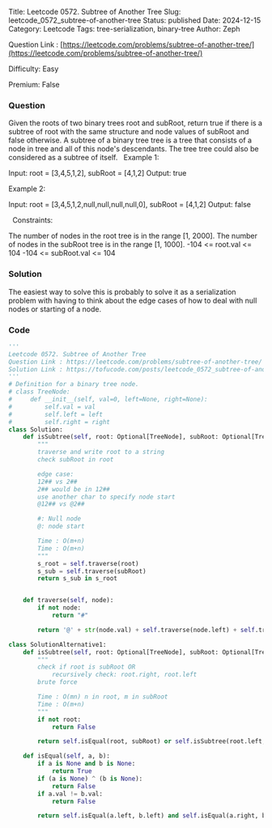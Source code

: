 Title: Leetcode 0572. Subtree of Another Tree
Slug: leetcode_0572_subtree-of-another-tree
Status: published
Date: 2024-12-15
Category: Leetcode
Tags: tree-serialization, binary-tree
Author: Zeph

Question Link : [https://leetcode.com/problems/subtree-of-another-tree/](https://leetcode.com/problems/subtree-of-another-tree/)

Difficulty: Easy

Premium: False

### Question
Given the roots of two binary trees root and subRoot, return true if there is a subtree of root with the same structure and node values of subRoot and false otherwise.
A subtree of a binary tree tree is a tree that consists of a node in tree and all of this node's descendants. The tree tree could also be considered as a subtree of itself.
 
Example 1:


Input: root = [3,4,5,1,2], subRoot = [4,1,2]
Output: true

Example 2:


Input: root = [3,4,5,1,2,null,null,null,null,0], subRoot = [4,1,2]
Output: false

 
Constraints:

The number of nodes in the root tree is in the range [1, 2000].
The number of nodes in the subRoot tree is in the range [1, 1000].
-104 <= root.val <= 104
-104 <= subRoot.val <= 104

### Solution

The easiest way to solve this is probably to solve it as a serialization problem with having to think about the edge cases of how to deal with null nodes or starting of a node.

### Code
```python
'''
Leetcode 0572. Subtree of Another Tree
Question Link : https://leetcode.com/problems/subtree-of-another-tree/
Solution Link : https://tofucode.com/posts/leetcode_0572_subtree-of-another-tree.html
'''
# Definition for a binary tree node.
# class TreeNode:
#     def __init__(self, val=0, left=None, right=None):
#         self.val = val
#         self.left = left
#         self.right = right
class Solution:
    def isSubtree(self, root: Optional[TreeNode], subRoot: Optional[TreeNode]) -> bool:
        """
        traverse and write root to a string
        check subRoot in root

        edge case:
        12## vs 2##
        2## would be in 12##
        use another char to specify node start
        @12## vs @2##

        #: Null node
        @: node start

        Time : O(m+n)
        Time : O(m+n)
        """
        s_root = self.traverse(root)
        s_sub = self.traverse(subRoot)
        return s_sub in s_root


    def traverse(self, node):
        if not node:
            return "#"

        return '@' + str(node.val) + self.traverse(node.left) + self.traverse(node.right)

class SolutionAlternative1:
    def isSubtree(self, root: Optional[TreeNode], subRoot: Optional[TreeNode]) -> bool:
        """
        check if root is subRoot OR
            recursively check: root.right, root.left
        brute force

        Time : O(mn) n in root, m in subRoot
        Time : O(m+n)
        """
        if not root:
            return False

        return self.isEqual(root, subRoot) or self.isSubtree(root.left, subRoot) or self.isSubtree(root.right, subRoot)

    def isEqual(self, a, b):
        if a is None and b is None:
            return True
        if (a is None) ^ (b is None):
            return False
        if a.val != b.val:
            return False

        return self.isEqual(a.left, b.left) and self.isEqual(a.right, b.right)


```

